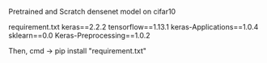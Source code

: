 Pretrained and Scratch densenet model on cifar10

requirement.txt
keras==2.2.2
tensorflow==1.13.1
keras-Applications==1.0.4
sklearn==0.0
Keras-Preprocessing==1.0.2


Then, cmd -> pip install "requirement.txt"

